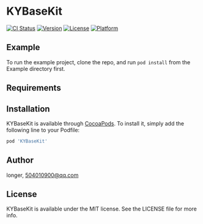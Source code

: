 # KYBaseKit

[![CI Status](https://img.shields.io/travis/longer/KYBaseKit.svg?style=flat)](https://travis-ci.org/longer/KYBaseKit)
[![Version](https://img.shields.io/cocoapods/v/KYBaseKit.svg?style=flat)](https://cocoapods.org/pods/KYBaseKit)
[![License](https://img.shields.io/cocoapods/l/KYBaseKit.svg?style=flat)](https://cocoapods.org/pods/KYBaseKit)
[![Platform](https://img.shields.io/cocoapods/p/KYBaseKit.svg?style=flat)](https://cocoapods.org/pods/KYBaseKit)

## Example

To run the example project, clone the repo, and run `pod install` from the Example directory first.

## Requirements

## Installation

KYBaseKit is available through [CocoaPods](https://cocoapods.org). To install
it, simply add the following line to your Podfile:

```ruby
pod 'KYBaseKit'
```

## Author

longer, 504010900@qq.com

## License

KYBaseKit is available under the MIT license. See the LICENSE file for more info.

